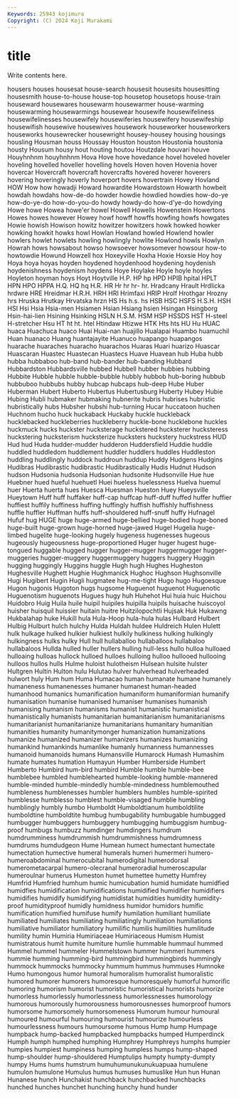 ```yaml
---
Keywords: 25943 kojimura
Copyright: (C) 2024 Koji Murakami
---
```


# title

Write contents here.



housers
houses housesat house-search housesit housesits housesitting housesmith house-to-house house-top housetop
housetops house-train houseward housewares housewarm housewarmer house-warming housewarming housewarmings housewear
housewife housewifeliness housewifelinesses housewifely housewiferies housewifery housewifeship housewifish housewive housewives
housework houseworker houseworkers houseworks housewrecker housewright housey-housey housing housings housling
Housman houss Houssay Houston houston Houstonia houstonia housty Housum housy
hout houting houtou Houtzdale houvari houve Houyhnhnm houyhnhnm Hova Hove
hove hovedance hovel hoveled hoveler hoveling hovelled hoveller hovelling hovels
Hoven hoven Hovenia hover hovercar Hovercraft hovercraft hovercrafts hovered hoverer
hoverers hovering hoveringly hoverly hoverport hovers hovertrain Hovey Hovland HOW
How how howadji Howard howardite Howardstown Howarth howbeit howdah howdahs
how-de-do howder howdie howdied howdies how-do-ye how-do-ye-do how-do-you-do howdy howdy-do
how-d'ye-do howdying Howe howe Howea howe'er howel Howell Howells Howenstein
Howertons Howes howes however Howey howf howff howffs howfing howfs
howgates Howie howish Howison howitz howitzer howitzers howk howked howker
howking howkit howks howl Howlan Howland howled Howlend howler howlers
howlet howlets howling howlingly howlite Howlond howls Howlyn Howrah hows
howsabout howso howsoever howsomever howsour how-to howtowdie Howund Howzell hox
Hoxeyville Hoxha Hoxie Hoxsie Hoy hoy Hoya hoya hoyas hoyden
hoydened hoydenhood hoydening hoydenish hoydenishness hoydenism hoydens Hoye Hoylake Hoyle
hoyle hoyles Hoyleton hoyman hoys Hoyt Hoytville H.P. HP hp
HPD HPIB hpital HPLT HPN HPO HPPA H.Q. HQ hq
H.R. HR Hr hr hr- hr. Hradcany Hrault Hrdlicka hrdwre
HRE Hreidmar H.R.H. HRH HRI Hrimfaxi HRIP Hrolf Hrothgar Hrozny
hrs Hruska Hrutkay Hrvatska hrzn HS Hs h.s. hs HSB
HSC HSFS H.S.H. HSH HSI Hsi Hsia Hsia-men Hsiamen Hsian
Hsiang hsien Hsingan Hsingborg Hsin-hai-lien Hsining Hsinking HSLN H.S.M. HSM
HSP HSSDS HST H-steel H-stretcher Hsu HT ht ht. htel
Htindaw Htizwe HTK Hts hts HU Hu HUAC huaca Huachuca
huaco Huai Huai-nan huajillo Hualapai Huambo huamuchil Huan huanaco Huang
huantajayite Huanuco huapango huapangos huarache huaraches huaracho huarachos Huaras Huari
huarizo Huascar Huascaran Huastec Huastecan Huastecs Huave Huavean hub Huba
hubb hubba hubbaboo hub-band hub-bander hub-banding Hubbard Hubbardston Hubbardsville hubbed
Hubbell hubber hubbies hubbing Hubbite Hubble hubble hubble-bubble hubbly hubbob
hub-boring hubbub hubbuboo hubbubs hubby hubcap hubcaps hub-deep Hube Huber
Huberman Hubert Huberto Hubertus Hubertusburg Huberty Hubey Hubie Hubing Hubli
hubmaker hubmaking hubnerite hubris hubrises hubristic hubristically hubs Hubsher hubshi
hub-turning Hucar huccatoon huchen Huchnom hucho huck huckaback Huckaby huckle
huckleback hucklebacked huckleberries huckleberry huckle-bone hucklebone huckles huckmuck hucks huckster
hucksterage huckstered hucksterer hucksteress huckstering hucksterism hucksterize hucksters huckstery huckstress
HUD Hud hud Huda hudder-mudder hudderon Huddersfield Huddie huddle huddled
huddledom huddlement huddler huddlers huddles Huddleston huddling huddlingly huddock huddroun
huddup Huddy Hudgens Hudgins Hudibras Hudibrastic hudibrastic Hudibrastically Hudis Hudnut
Hudson hudson Hudsonia hudsonia Hudsonian hudsonite Hudsonville Hue hue Huebner
hued hueful huehuetl Huei hueless huelessness Huelva huemul huer Huerta
huerta hues Huesca Huesman Hueston Huey Hueysville Hueytown Huff huff
huffaker huff-cap huffcap huff-duff huffed huffer huffier huffiest huffily huffiness
huffing huffingly huffish huffishly huffishness huffle huffler Huffman huffs huff-shouldered
huff-snuff huffy Hufnagel Hufuf hug HUGE huge huge-armed huge-bellied huge-bodied
huge-boned huge-built huge-grown huge-horned huge-jawed Hugel Hugelia huge-limbed hugelite huge-looking
hugely hugeness hugenesses hugeous hugeously hugeousness huge-proportioned Huger huger hugest
huge-tongued huggable hugged hugger hugger-mugger huggermugger hugger-muggeries hugger-muggery huggermuggery huggers
huggery Huggin hugging huggingly Huggins huggle Hugh hugh Hughes Hugheston
Hughesville Hughett Hughie Hughmanick Hughoc Hughson Hughsonville Hugi Hugibert Hugin
Hugli hugmatee hug-me-tight Hugo hugo Hugoesque Hugon hugonis Hugoton hugs
hugsome Huguenot huguenot Huguenotic Huguenotism huguenots Hugues hugy huh Huhehot
Hui huia huic Huichou Huidobro Huig Huila huile huipil huipiles
huipilla huipils huisache huiscoyol huisher huisquil huissier huitain huitre Huitzilopochtli
Hujsak Huk Hukawng Hukbalahap huke Hukill hula Hula-Hoop hula-hula hulas
Hulbard Hulbert Hulbig Hulburt hulch hulchy Hulda Huldah huldee Huldreich
Hulen Hulett hulk hulkage hulked hulkier hulkiest hulkily hulkiness hulking
hulkingly hulkingness hulks hulky Hull hull hullaballoo hullaballoos hullabaloo hullabaloos
Hullda hulled huller hullers hulling hull-less hullo hulloa hulloaed hulloaing
hulloas hullock hulloed hulloes hulloing hulloo hullooed hullooing hulloos hullos
hulls Hulme huloist hulotheism Hulsean hulsite hulster Hultgren Hultin Hulton
hulu Hulutao hulver hulverhead hulverheaded hulwort huly Hum hum Huma
Humacao human humanate humane humanely humaneness humanenesses humaner humanest human-headed
humanhood humanics humanification humaniform humaniformian humanify humanisation humanise humanised humaniser
humanises humanish humanising humanism humanisms humanist humanistic humanistical humanistically humanists
humanitarian humanitarianism humanitarianisms humanitarianist humanitarianize humanitarians humanitary humanitian humanities humanity
humanitymonger humanization humanizations humanize humanized humanizer humanizers humanizes humanizing humankind
humankinds humanlike humanly humanness humannesses humanoid humanoids humans Humansville Humarock
Humash Humashim humate humates humation Humayun Humber Humberside Humbert Humberto
Humbird hum-bird humbird Humble humble humble-bee humblebee humbled humblehearted humble-looking
humble-mannered humble-minded humble-mindedly humble-mindedness humblemouthed humbleness humblenesses humbler humblers humbles
humble-spirited humblesse humblesso humblest humble-visaged humblie humbling humblingly humbly humbo
Humboldt Humboldtianum humboldtilite humboldtine humboldtite humbug humbugability humbugable humbugged humbugger
humbuggers humbuggery humbugging humbuggism humbug-proof humbugs humbuzz humdinger humdingers humdrum
humdrumminess humdrummish humdrummishness humdrumness humdrums humdudgeon Hume Humean humect humectant
humectate humectation humective humeral humerals humeri humermeri humero- humeroabdominal humerocubital
humerodigital humerodorsal humerometacarpal humero-olecranal humeroradial humeroscapular humeroulnar humerus Humeston humet
humettee humetty Humfrey Humfrid Humfried humhum humic humicubation humid humidate
humidfied humidfies humidification humidifications humidified humidifier humidifiers humidifies humidify humidifying
humidistat humidities humidity humidity-proof humidityproof humidly humidness humidor humidors humific
humification humified humifuse humify humilation humiliant humiliate humiliated humiliates humiliating
humiliatingly humiliation humiliations humiliative humiliator humiliatory humilific humilis humilities humilitude
humility humin Humiria Humiriaceae Humiriaceous Humism Humist humistratous humit humite
humiture humlie hummable hummaul hummed Hummel hummel hummeler Hummelstown hummer
hummeri hummers hummie humming humming-bird hummingbird hummingbirds hummingly hummock hummocks
hummocky hummum hummus hummuses Humnoke Humo humongous humor humoral humoralism
humoralist humoralistic humored humorer humorers humoresque humoresquely humorful humorific humoring
humorism humorist humoristic humoristical humorists humorize humorless humorlessly humorlessness humorlessnesses
humorology humorous humorously humorousness humorousnesses humorproof humors humorsome humorsomely humorsomeness
Humorum humour humoural humoured humourful humouring humourist humourize humourless humourlessness
humours humoursome humous Hump hump Humpage humpback hump-backed humpbacked humpbacks
humped Humperdinck Humph humph humphed humphing Humphrey Humphreys humphs humpier
humpies humpiest humpiness humping humpless humps hump-shaped hump-shoulder hump-shouldered Humptulips
humpty humpty-dumpty humpy Hums hums humstrum humuhumunukunukuapuaa humulene humulon humulone
Humulus humus humuses humuslike Hun hun Hunan Hunanese hunch Hunchakist
hunchback hunchbacked hunchbacks hunched hunches hunchet hunching hunchy hund hunder

